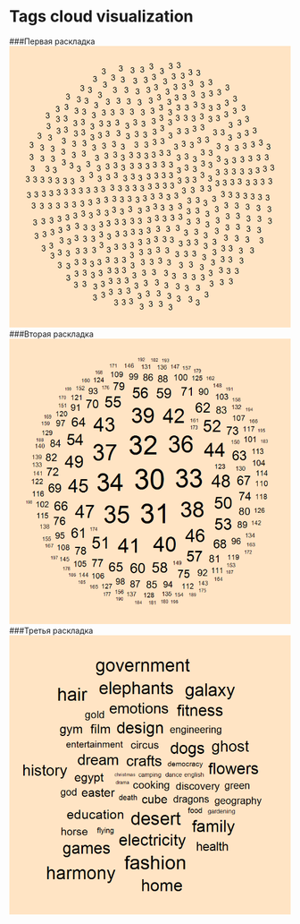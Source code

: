 ﻿# Tags cloud visualization

###Первая раскладка
<img src="ExamplesIMG/1.png" alt="Первая раскладка">
###Вторая раскладка
<img src="ExamplesIMG/2.png" alt="Вторая раскладка">
###Третья раскладка
<img src="ExamplesIMG/3.png" alt="Третья раскладка">